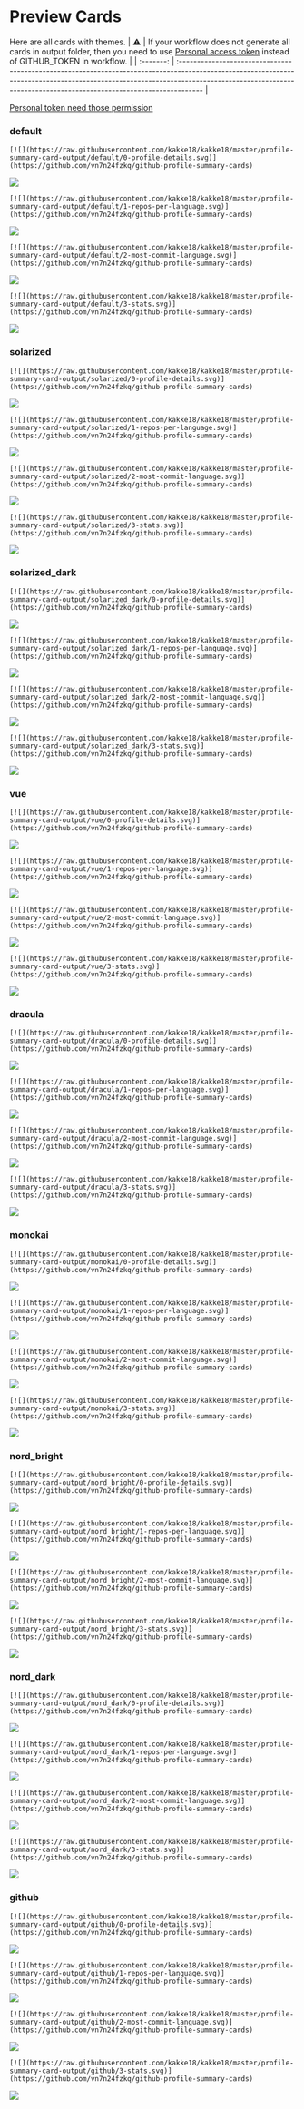 
# Preview Cards

Here are all cards with themes.
| :warning: | If your workflow does not generate all cards in output folder, then you need to use [Personal access token](https://docs.github.com/en/actions/configuring-and-managing-workflows/creating-and-storing-encrypted-secrets) instead of GITHUB_TOKEN in workflow. |
| :-------: | :------------------------------------------------------------------------------------------------------------------------------------------------------------------------------------------------------------------------------------------------ |

[Personal token need those permission](https://github.com/vn7n24fzkq/github-profile-summary-cards/wiki/Personal-access-token-permissions)


### default


```
[![](https://raw.githubusercontent.com/kakke18/kakke18/master/profile-summary-card-output/default/0-profile-details.svg)](https://github.com/vn7n24fzkq/github-profile-summary-cards)
```
![](https://raw.githubusercontent.com/kakke18/kakke18/master/profile-summary-card-output/default/0-profile-details.svg)


```
[![](https://raw.githubusercontent.com/kakke18/kakke18/master/profile-summary-card-output/default/1-repos-per-language.svg)](https://github.com/vn7n24fzkq/github-profile-summary-cards)
```
![](https://raw.githubusercontent.com/kakke18/kakke18/master/profile-summary-card-output/default/1-repos-per-language.svg)


```
[![](https://raw.githubusercontent.com/kakke18/kakke18/master/profile-summary-card-output/default/2-most-commit-language.svg)](https://github.com/vn7n24fzkq/github-profile-summary-cards)
```
![](https://raw.githubusercontent.com/kakke18/kakke18/master/profile-summary-card-output/default/2-most-commit-language.svg)


```
[![](https://raw.githubusercontent.com/kakke18/kakke18/master/profile-summary-card-output/default/3-stats.svg)](https://github.com/vn7n24fzkq/github-profile-summary-cards)
```
![](https://raw.githubusercontent.com/kakke18/kakke18/master/profile-summary-card-output/default/3-stats.svg)


### solarized


```
[![](https://raw.githubusercontent.com/kakke18/kakke18/master/profile-summary-card-output/solarized/0-profile-details.svg)](https://github.com/vn7n24fzkq/github-profile-summary-cards)
```
![](https://raw.githubusercontent.com/kakke18/kakke18/master/profile-summary-card-output/solarized/0-profile-details.svg)


```
[![](https://raw.githubusercontent.com/kakke18/kakke18/master/profile-summary-card-output/solarized/1-repos-per-language.svg)](https://github.com/vn7n24fzkq/github-profile-summary-cards)
```
![](https://raw.githubusercontent.com/kakke18/kakke18/master/profile-summary-card-output/solarized/1-repos-per-language.svg)


```
[![](https://raw.githubusercontent.com/kakke18/kakke18/master/profile-summary-card-output/solarized/2-most-commit-language.svg)](https://github.com/vn7n24fzkq/github-profile-summary-cards)
```
![](https://raw.githubusercontent.com/kakke18/kakke18/master/profile-summary-card-output/solarized/2-most-commit-language.svg)


```
[![](https://raw.githubusercontent.com/kakke18/kakke18/master/profile-summary-card-output/solarized/3-stats.svg)](https://github.com/vn7n24fzkq/github-profile-summary-cards)
```
![](https://raw.githubusercontent.com/kakke18/kakke18/master/profile-summary-card-output/solarized/3-stats.svg)


### solarized_dark


```
[![](https://raw.githubusercontent.com/kakke18/kakke18/master/profile-summary-card-output/solarized_dark/0-profile-details.svg)](https://github.com/vn7n24fzkq/github-profile-summary-cards)
```
![](https://raw.githubusercontent.com/kakke18/kakke18/master/profile-summary-card-output/solarized_dark/0-profile-details.svg)


```
[![](https://raw.githubusercontent.com/kakke18/kakke18/master/profile-summary-card-output/solarized_dark/1-repos-per-language.svg)](https://github.com/vn7n24fzkq/github-profile-summary-cards)
```
![](https://raw.githubusercontent.com/kakke18/kakke18/master/profile-summary-card-output/solarized_dark/1-repos-per-language.svg)


```
[![](https://raw.githubusercontent.com/kakke18/kakke18/master/profile-summary-card-output/solarized_dark/2-most-commit-language.svg)](https://github.com/vn7n24fzkq/github-profile-summary-cards)
```
![](https://raw.githubusercontent.com/kakke18/kakke18/master/profile-summary-card-output/solarized_dark/2-most-commit-language.svg)


```
[![](https://raw.githubusercontent.com/kakke18/kakke18/master/profile-summary-card-output/solarized_dark/3-stats.svg)](https://github.com/vn7n24fzkq/github-profile-summary-cards)
```
![](https://raw.githubusercontent.com/kakke18/kakke18/master/profile-summary-card-output/solarized_dark/3-stats.svg)


### vue


```
[![](https://raw.githubusercontent.com/kakke18/kakke18/master/profile-summary-card-output/vue/0-profile-details.svg)](https://github.com/vn7n24fzkq/github-profile-summary-cards)
```
![](https://raw.githubusercontent.com/kakke18/kakke18/master/profile-summary-card-output/vue/0-profile-details.svg)


```
[![](https://raw.githubusercontent.com/kakke18/kakke18/master/profile-summary-card-output/vue/1-repos-per-language.svg)](https://github.com/vn7n24fzkq/github-profile-summary-cards)
```
![](https://raw.githubusercontent.com/kakke18/kakke18/master/profile-summary-card-output/vue/1-repos-per-language.svg)


```
[![](https://raw.githubusercontent.com/kakke18/kakke18/master/profile-summary-card-output/vue/2-most-commit-language.svg)](https://github.com/vn7n24fzkq/github-profile-summary-cards)
```
![](https://raw.githubusercontent.com/kakke18/kakke18/master/profile-summary-card-output/vue/2-most-commit-language.svg)


```
[![](https://raw.githubusercontent.com/kakke18/kakke18/master/profile-summary-card-output/vue/3-stats.svg)](https://github.com/vn7n24fzkq/github-profile-summary-cards)
```
![](https://raw.githubusercontent.com/kakke18/kakke18/master/profile-summary-card-output/vue/3-stats.svg)


### dracula


```
[![](https://raw.githubusercontent.com/kakke18/kakke18/master/profile-summary-card-output/dracula/0-profile-details.svg)](https://github.com/vn7n24fzkq/github-profile-summary-cards)
```
![](https://raw.githubusercontent.com/kakke18/kakke18/master/profile-summary-card-output/dracula/0-profile-details.svg)


```
[![](https://raw.githubusercontent.com/kakke18/kakke18/master/profile-summary-card-output/dracula/1-repos-per-language.svg)](https://github.com/vn7n24fzkq/github-profile-summary-cards)
```
![](https://raw.githubusercontent.com/kakke18/kakke18/master/profile-summary-card-output/dracula/1-repos-per-language.svg)


```
[![](https://raw.githubusercontent.com/kakke18/kakke18/master/profile-summary-card-output/dracula/2-most-commit-language.svg)](https://github.com/vn7n24fzkq/github-profile-summary-cards)
```
![](https://raw.githubusercontent.com/kakke18/kakke18/master/profile-summary-card-output/dracula/2-most-commit-language.svg)


```
[![](https://raw.githubusercontent.com/kakke18/kakke18/master/profile-summary-card-output/dracula/3-stats.svg)](https://github.com/vn7n24fzkq/github-profile-summary-cards)
```
![](https://raw.githubusercontent.com/kakke18/kakke18/master/profile-summary-card-output/dracula/3-stats.svg)


### monokai


```
[![](https://raw.githubusercontent.com/kakke18/kakke18/master/profile-summary-card-output/monokai/0-profile-details.svg)](https://github.com/vn7n24fzkq/github-profile-summary-cards)
```
![](https://raw.githubusercontent.com/kakke18/kakke18/master/profile-summary-card-output/monokai/0-profile-details.svg)


```
[![](https://raw.githubusercontent.com/kakke18/kakke18/master/profile-summary-card-output/monokai/1-repos-per-language.svg)](https://github.com/vn7n24fzkq/github-profile-summary-cards)
```
![](https://raw.githubusercontent.com/kakke18/kakke18/master/profile-summary-card-output/monokai/1-repos-per-language.svg)


```
[![](https://raw.githubusercontent.com/kakke18/kakke18/master/profile-summary-card-output/monokai/2-most-commit-language.svg)](https://github.com/vn7n24fzkq/github-profile-summary-cards)
```
![](https://raw.githubusercontent.com/kakke18/kakke18/master/profile-summary-card-output/monokai/2-most-commit-language.svg)


```
[![](https://raw.githubusercontent.com/kakke18/kakke18/master/profile-summary-card-output/monokai/3-stats.svg)](https://github.com/vn7n24fzkq/github-profile-summary-cards)
```
![](https://raw.githubusercontent.com/kakke18/kakke18/master/profile-summary-card-output/monokai/3-stats.svg)


### nord_bright


```
[![](https://raw.githubusercontent.com/kakke18/kakke18/master/profile-summary-card-output/nord_bright/0-profile-details.svg)](https://github.com/vn7n24fzkq/github-profile-summary-cards)
```
![](https://raw.githubusercontent.com/kakke18/kakke18/master/profile-summary-card-output/nord_bright/0-profile-details.svg)


```
[![](https://raw.githubusercontent.com/kakke18/kakke18/master/profile-summary-card-output/nord_bright/1-repos-per-language.svg)](https://github.com/vn7n24fzkq/github-profile-summary-cards)
```
![](https://raw.githubusercontent.com/kakke18/kakke18/master/profile-summary-card-output/nord_bright/1-repos-per-language.svg)


```
[![](https://raw.githubusercontent.com/kakke18/kakke18/master/profile-summary-card-output/nord_bright/2-most-commit-language.svg)](https://github.com/vn7n24fzkq/github-profile-summary-cards)
```
![](https://raw.githubusercontent.com/kakke18/kakke18/master/profile-summary-card-output/nord_bright/2-most-commit-language.svg)


```
[![](https://raw.githubusercontent.com/kakke18/kakke18/master/profile-summary-card-output/nord_bright/3-stats.svg)](https://github.com/vn7n24fzkq/github-profile-summary-cards)
```
![](https://raw.githubusercontent.com/kakke18/kakke18/master/profile-summary-card-output/nord_bright/3-stats.svg)


### nord_dark


```
[![](https://raw.githubusercontent.com/kakke18/kakke18/master/profile-summary-card-output/nord_dark/0-profile-details.svg)](https://github.com/vn7n24fzkq/github-profile-summary-cards)
```
![](https://raw.githubusercontent.com/kakke18/kakke18/master/profile-summary-card-output/nord_dark/0-profile-details.svg)


```
[![](https://raw.githubusercontent.com/kakke18/kakke18/master/profile-summary-card-output/nord_dark/1-repos-per-language.svg)](https://github.com/vn7n24fzkq/github-profile-summary-cards)
```
![](https://raw.githubusercontent.com/kakke18/kakke18/master/profile-summary-card-output/nord_dark/1-repos-per-language.svg)


```
[![](https://raw.githubusercontent.com/kakke18/kakke18/master/profile-summary-card-output/nord_dark/2-most-commit-language.svg)](https://github.com/vn7n24fzkq/github-profile-summary-cards)
```
![](https://raw.githubusercontent.com/kakke18/kakke18/master/profile-summary-card-output/nord_dark/2-most-commit-language.svg)


```
[![](https://raw.githubusercontent.com/kakke18/kakke18/master/profile-summary-card-output/nord_dark/3-stats.svg)](https://github.com/vn7n24fzkq/github-profile-summary-cards)
```
![](https://raw.githubusercontent.com/kakke18/kakke18/master/profile-summary-card-output/nord_dark/3-stats.svg)


### github


```
[![](https://raw.githubusercontent.com/kakke18/kakke18/master/profile-summary-card-output/github/0-profile-details.svg)](https://github.com/vn7n24fzkq/github-profile-summary-cards)
```
![](https://raw.githubusercontent.com/kakke18/kakke18/master/profile-summary-card-output/github/0-profile-details.svg)


```
[![](https://raw.githubusercontent.com/kakke18/kakke18/master/profile-summary-card-output/github/1-repos-per-language.svg)](https://github.com/vn7n24fzkq/github-profile-summary-cards)
```
![](https://raw.githubusercontent.com/kakke18/kakke18/master/profile-summary-card-output/github/1-repos-per-language.svg)


```
[![](https://raw.githubusercontent.com/kakke18/kakke18/master/profile-summary-card-output/github/2-most-commit-language.svg)](https://github.com/vn7n24fzkq/github-profile-summary-cards)
```
![](https://raw.githubusercontent.com/kakke18/kakke18/master/profile-summary-card-output/github/2-most-commit-language.svg)


```
[![](https://raw.githubusercontent.com/kakke18/kakke18/master/profile-summary-card-output/github/3-stats.svg)](https://github.com/vn7n24fzkq/github-profile-summary-cards)
```
![](https://raw.githubusercontent.com/kakke18/kakke18/master/profile-summary-card-output/github/3-stats.svg)

